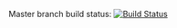 Master branch build status: [![Build Status](https://travis-ci.org/UW-Madison-DoIT/my-profile.svg?branch=master)](https://travis-ci.org/UW-Madison-DoIT/my-profile)
